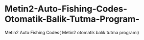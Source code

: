 # Metin2-Auto-Fishing-Codes-Otomatik-Balik-Tutma-Program-
Metin2 Auto Fishing Codes( Metin2 otomatik balık tutma programı)

